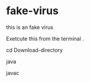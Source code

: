 # fake-virus
this is an fake virus

Exetcute this from the terminal .

cd Download-directory

java 

javac

